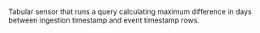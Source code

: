 Tabular sensor that runs a query calculating maximum difference in days between ingestion timestamp and event timestamp rows.
